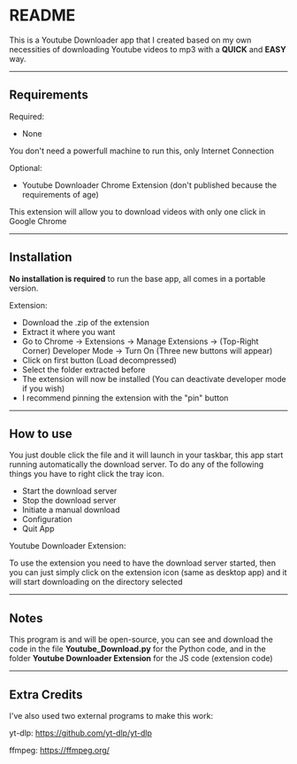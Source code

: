 # README

This is a Youtube Downloader app that I created based on my own necessities of downloading Youtube videos to mp3 with a **QUICK** and **EASY** way.

----------
## Requirements

Required:
- None
 
You don't need a powerfull machine to run this, only Internet Connection

Optional:
- Youtube Downloader Chrome Extension (don't published because the requirements of age)
  
This extension will allow you to download videos with only one click in Google Chrome

----------
## Installation
  
**No installation is required** to run the base app, all comes in a portable version.

Extension:

- Download the .zip of the extension
- Extract it where you want
- Go to Chrome -> Extensions -> Manage Extensions -> (Top-Right Corner) Developer Mode -> Turn On (Three new buttons will appear)
- Click on first button (Load decompressed)
- Select the folder extracted before
- The extension will now be installed (You can deactivate developer mode if you wish)
- I recommend pinning the extension with the "pin" button

----------
## How to use

You just double click the file and it will launch in your taskbar, this app start running automatically the download server.
To do any of the following things you have to right click the tray icon.

- Start the download server
- Stop the download server
- Initiate a manual download
- Configuration
- Quit App

Youtube Downloader Extension:

To use the extension you need to have the download server started, then you can just simply click on the extension icon (same as desktop app) and it will start downloading on the directory selected

----------
## Notes

This program is and will be open-source, you can see and download the code in the file **Youtube_Download.py** for the Python code, and in the folder **Youtube Downloader Extension** for the JS code (extension code)


----------
## Extra Credits

I've also used two external programs to make this work:

yt-dlp: https://github.com/yt-dlp/yt-dlp

ffmpeg: https://ffmpeg.org/